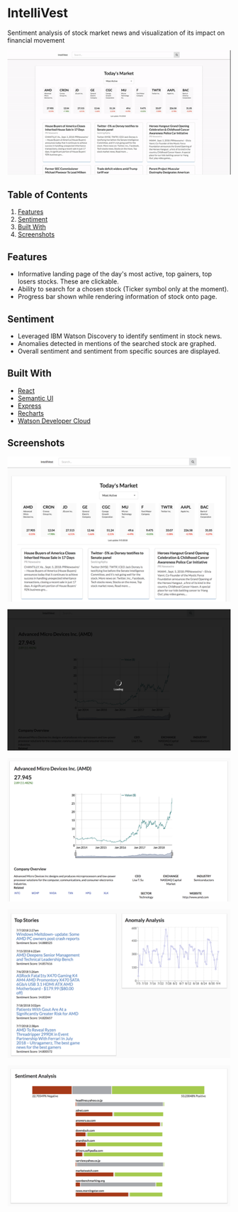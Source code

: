 # IntelliVest

Sentiment analysis of stock market news and visualization of its impact on financial movement

![IntelliVest](intellivest.gif)

## Table of Contents
1. [Features](#features)
1. [Sentiment](#sentiment)
1. [Built With](#builtwith)
1. [Screenshots](#screenshots)

## Features
- Informative landing page of the day's most active, top gainers, top losers stocks. These are clickable.
- Ability to search for a chosen stock (Ticker symbol only at the moment).
- Progress bar shown while rendering information of stock onto page.

## Sentiment
- Leveraged IBM Watson Discovery to identify sentiment in stock news.
- Anomalies detected in mentions of the searched stock are graphed.
- Overall sentiment and sentiment from specific sources are displayed.

## Built With
* [React](https://reactjs.org/)
* [Semantic UI](http://react.semantic-ui.com/)
* [Express](https://expressjs.com/)
* [Recharts](http://recharts.org/en-US/)
* [Watson Developer Cloud](https://github.com/watson-developer-cloud/node-sdk)

## Screenshots
![landing](landing.png)

![loading](loading.png)

![stock](stock.png)

![analysis](analysis.png)

![sentiment](sentiment.png)
